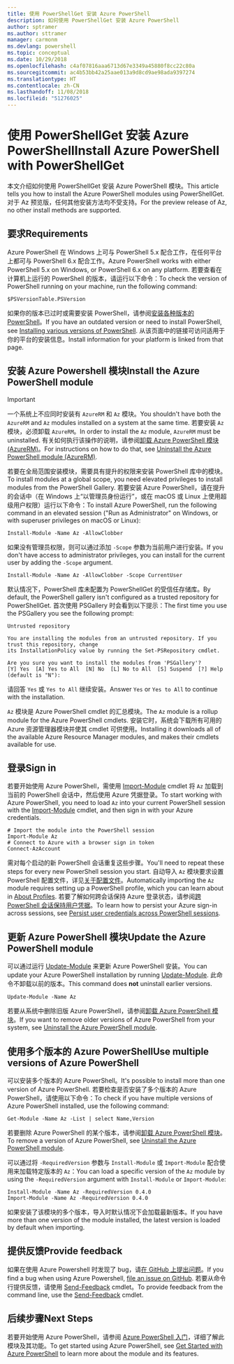 ```yaml
---
title: 使用 PowerShellGet 安装 Azure PowerShell
description: 如何使用 PowerShellGet 安装 Azure PowerShell
author: sptramer
ms.author: sttramer
manager: carmonm
ms.devlang: powershell
ms.topic: conceptual
ms.date: 10/29/2018
ms.openlocfilehash: c4af07816aaa6713d67e3349a45880f8cc22c80a
ms.sourcegitcommit: ac4b53bb42a25aae013a9d8cd9ae98ada9397274
ms.translationtype: HT
ms.contentlocale: zh-CN
ms.lasthandoff: 11/08/2018
ms.locfileid: "51276025"
---
```

# <a name="install-azure-powershell-with-powershellget"></a><span data-ttu-id="935ec-103">使用 PowerShellGet 安装 Azure PowerShell</span><span class="sxs-lookup"><span data-stu-id="935ec-103">Install Azure PowerShell with PowerShellGet</span></span>

<span data-ttu-id="935ec-104">本文介绍如何使用 PowerShellGet 安装 Azure PowerShell 模块。</span><span class="sxs-lookup"><span data-stu-id="935ec-104">This article tells you how to install the Azure PowerShell modules using PowerShellGet.</span></span> <span data-ttu-id="935ec-105">对于 Az 预览版，任何其他安装方法均不受支持。</span><span class="sxs-lookup"><span data-stu-id="935ec-105">For the preview release of Az, no other install methods are supported.</span></span> 

## <a name="requirements"></a><span data-ttu-id="935ec-106">要求</span><span class="sxs-lookup"><span data-stu-id="935ec-106">Requirements</span></span>

<span data-ttu-id="935ec-107">Azure PowerShell 在 Windows 上可与 PowerShell 5.x 配合工作，在任何平台上都可与 PowerShell 6.x 配合工作。</span><span class="sxs-lookup"><span data-stu-id="935ec-107">Azure PowerShell works with either PowerShell 5.x on Windows, or PowerShell 6.x on any platform.</span></span> <span data-ttu-id="935ec-108">若要查看在计算机上运行的 PowerShell 的版本，请运行以下命令：</span><span class="sxs-lookup"><span data-stu-id="935ec-108">To check the version of PowerShell running on your machine, run the following command:</span></span>

```powershell-interactive
$PSVersionTable.PSVersion
```

<span data-ttu-id="935ec-109">如果你的版本已过时或需要安装 PowerShell，请参阅[安装各种版本的 PowerShell](https://docs.microsoft.com/en-us/powershell/scripting/setup/installing-powershell?view=powershell-6)。</span><span class="sxs-lookup"><span data-stu-id="935ec-109">If you have an outdated version or need to install PowerShell, see [Installing various versions of PowerShell](https://docs.microsoft.com/en-us/powershell/scripting/setup/installing-powershell?view=powershell-6).</span></span> <span data-ttu-id="935ec-110">从该页面中的链接可访问适用于你的平台的安装信息。</span><span class="sxs-lookup"><span data-stu-id="935ec-110">Install information for your platform is linked from that page.</span></span>

## <a name="install-the-azure-powershell-module"></a><span data-ttu-id="935ec-111">安装 Azure Powershell 模块</span><span class="sxs-lookup"><span data-stu-id="935ec-111">Install the Azure PowerShell module</span></span>

> [!IMPORTANT]
>
> <span data-ttu-id="935ec-112">一个系统上不应同时安装有 `AzureRM` 和 `Az` 模块。</span><span class="sxs-lookup"><span data-stu-id="935ec-112">You shouldn't have both the `AzureRM` and `Az` modules installed on a system at the same time.</span></span> <span data-ttu-id="935ec-113">若要安装 `Az` 模块，必须卸载 `AzureRM`。</span><span class="sxs-lookup"><span data-stu-id="935ec-113">In order to install the `Az` module, `AzureRM` must be uninstalled.</span></span> <span data-ttu-id="935ec-114">有关如何执行该操作的说明，请参阅[卸载 Azure PowerShell 模块 (AzureRM)](uninstall-azurerm-ps.md)。</span><span class="sxs-lookup"><span data-stu-id="935ec-114">For instructions on how to do that, see [Uninstall the Azure PowerShell module (AzureRM)](uninstall-azurerm-ps.md).</span></span>

<span data-ttu-id="935ec-115">若要在全局范围安装模块，需要具有提升的权限来安装 PowerShell 库中的模块。</span><span class="sxs-lookup"><span data-stu-id="935ec-115">To install modules at a global scope, you need elevated privileges to install modules from the PowerShell Gallery.</span></span> <span data-ttu-id="935ec-116">若要安装 Azure PowerShell，请在提升的会话中（在 Windows 上“以管理员身份运行”，或在 macOS 或 Linux 上使用超级用户权限）运行以下命令：</span><span class="sxs-lookup"><span data-stu-id="935ec-116">To install Azure PowerShell, run the following command in an elevated session ("Run as Administrator" on Windows, or with superuser privileges on macOS or Linux):</span></span>

```powershell-interactive
Install-Module -Name Az -AllowClobber
```

<span data-ttu-id="935ec-117">如果没有管理员权限，则可以通过添加 `-Scope` 参数为当前用户进行安装。</span><span class="sxs-lookup"><span data-stu-id="935ec-117">If you don't have access to administrator privileges, you can install for the current user by adding the `-Scope` argument.</span></span>

```powershell-interactive
Install-Module -Name Az -AllowClobber -Scope CurrentUser
```

<span data-ttu-id="935ec-118">默认情况下，PowerShell 库未配置为 PowerShellGet 的受信任存储库。</span><span class="sxs-lookup"><span data-stu-id="935ec-118">By default, the PowerShell gallery isn't configured as a trusted repository for PowerShellGet.</span></span> <span data-ttu-id="935ec-119">首次使用 PSGallery 时会看到以下提示：</span><span class="sxs-lookup"><span data-stu-id="935ec-119">The first time you use the PSGallery you see the following prompt:</span></span>

```output
Untrusted repository

You are installing the modules from an untrusted repository. If you trust this repository, change
its InstallationPolicy value by running the Set-PSRepository cmdlet.

Are you sure you want to install the modules from 'PSGallery'?
[Y] Yes  [A] Yes to All  [N] No  [L] No to All  [S] Suspend  [?] Help (default is "N"):
```

<span data-ttu-id="935ec-120">请回答 `Yes` 或 `Yes to All` 继续安装。</span><span class="sxs-lookup"><span data-stu-id="935ec-120">Answer `Yes` or `Yes to All` to continue with the installation.</span></span>

<span data-ttu-id="935ec-121">`Az` 模块是 Azure PowerShell cmdlet 的汇总模块。</span><span class="sxs-lookup"><span data-stu-id="935ec-121">The `Az` module is a rollup module for the Azure PowerShell cmdlets.</span></span> <span data-ttu-id="935ec-122">安装它时，系统会下载所有可用的 Azure 资源管理器模块并使其 cmdlet 可供使用。</span><span class="sxs-lookup"><span data-stu-id="935ec-122">Installing it downloads all of the available Azure Resource Manager modules, and makes their cmdlets available for use.</span></span>

## <a name="sign-in"></a><span data-ttu-id="935ec-123">登录</span><span class="sxs-lookup"><span data-stu-id="935ec-123">Sign in</span></span>

<span data-ttu-id="935ec-124">若要开始使用 Azure PowerShell，需使用 [Import-Module](/powershell/module/Microsoft.PowerShell.Core/Import-Module) cmdlet 将 `Az` 加载到当前的 PowerShell 会话中，然后使用 Azure 凭据登录。</span><span class="sxs-lookup"><span data-stu-id="935ec-124">To start working with Azure PowerShell, you need to load `Az` into your current PowerShell session with the [Import-Module](/powershell/module/Microsoft.PowerShell.Core/Import-Module) cmdlet, and then sign in with your Azure credentials.</span></span>

```powershell-interactive
# Import the module into the PowerShell session
Import-Module Az
# Connect to Azure with a browser sign in token
Connect-AzAccount
```

<span data-ttu-id="935ec-125">需对每个启动的新 PowerShell 会话重复这些步骤。</span><span class="sxs-lookup"><span data-stu-id="935ec-125">You'll need to repeat these steps for every new PowerShell session you start.</span></span> <span data-ttu-id="935ec-126">自动导入 `Az` 模块要求设置 PowerShell 配置文件，详见[关于配置文件](/powershell/module/microsoft.powershell.core/about/about_profiles)。</span><span class="sxs-lookup"><span data-stu-id="935ec-126">Automatically importing the `Az` module requires setting up a PowerShell profile, which you can learn about in [About Profiles](/powershell/module/microsoft.powershell.core/about/about_profiles).</span></span>
<span data-ttu-id="935ec-127">若要了解如何跨会话保持 Azure 登录状态，请参阅[跨 PowerShell 会话保持用户凭据](context-persistence.md)。</span><span class="sxs-lookup"><span data-stu-id="935ec-127">To learn how to persist your Azure sign-in across sessions, see [Persist user credentials across PowerShell sessions](context-persistence.md).</span></span>

## <a name="update-the-azure-powershell-module"></a><span data-ttu-id="935ec-128">更新 Azure PowerShell 模块</span><span class="sxs-lookup"><span data-stu-id="935ec-128">Update the Azure PowerShell module</span></span>

<span data-ttu-id="935ec-129">可以通过运行 [Update-Module](/powershell/module/powershellget/update-module) 来更新 Azure PowerShell 安装。</span><span class="sxs-lookup"><span data-stu-id="935ec-129">You can update your Azure PowerShell installation by running [Update-Module](/powershell/module/powershellget/update-module).</span></span> <span data-ttu-id="935ec-130">此命令不卸载以前的版本。</span><span class="sxs-lookup"><span data-stu-id="935ec-130">This command does __not__ uninstall earlier versions.</span></span>

```powershell-interactive
Update-Module -Name Az
```

<span data-ttu-id="935ec-131">若要从系统中删除旧版 Azure PowerShell，请参阅[卸载 Azure PowerShell 模块](uninstall-azurerm-ps.md)。</span><span class="sxs-lookup"><span data-stu-id="935ec-131">If you want to remove older versions of Azure PowerShell from your system, see [Uninstall the Azure PowerShell module](uninstall-azurerm-ps.md).</span></span>

## <a name="use-multiple-versions-of-azure-powershell"></a><span data-ttu-id="935ec-132">使用多个版本的 Azure PowerShell</span><span class="sxs-lookup"><span data-stu-id="935ec-132">Use multiple versions of Azure PowerShell</span></span>

<span data-ttu-id="935ec-133">可以安装多个版本的 Azure PowerShell。</span><span class="sxs-lookup"><span data-stu-id="935ec-133">It's possible to install more than one version of Azure PowerShell.</span></span> <span data-ttu-id="935ec-134">若要检查是否安装了多个版本的 Azure PowerShell，请使用以下命令：</span><span class="sxs-lookup"><span data-stu-id="935ec-134">To check if you have multiple versions of Azure PowerShell installed, use the following command:</span></span>

```powershell-interactive
Get-Module -Name Az -List | select Name,Version
```

<span data-ttu-id="935ec-135">若要删除 Azure PowerShell 的某个版本，请参阅[卸载 Azure PowerShell 模块](uninstall-azurerm-ps.md)。</span><span class="sxs-lookup"><span data-stu-id="935ec-135">To remove a version of Azure PowerShell, see [Uninstall the Azure PowerShell module](uninstall-azurerm-ps.md).</span></span>

<span data-ttu-id="935ec-136">可以通过将 `-RequiredVersion` 参数与 `Install-Module` 或 `Import-Module` 配合使用来加载特定版本的 `Az`：</span><span class="sxs-lookup"><span data-stu-id="935ec-136">You can load a specific version of the `Az` module by using the `-RequiredVersion` argument with `Install-Module` or `Import-Module`:</span></span>

```powershell-interactive
Install-Module -Name Az -RequiredVersion 0.4.0
Import-Module -Name Az -RequiredVersion 0.4.0
```

<span data-ttu-id="935ec-137">如果安装了该模块的多个版本，导入时默认情况下会加载最新版本。</span><span class="sxs-lookup"><span data-stu-id="935ec-137">If you have more than one version of the module installed, the latest version is loaded by default when importing.</span></span>

## <a name="provide-feedback"></a><span data-ttu-id="935ec-138">提供反馈</span><span class="sxs-lookup"><span data-stu-id="935ec-138">Provide feedback</span></span>

<span data-ttu-id="935ec-139">如果在使用 Azure Powershell 时发现了 bug，请[在 GitHub 上提出问题](https://github.com/Azure/azure-powershell/issues)。</span><span class="sxs-lookup"><span data-stu-id="935ec-139">If you find a bug when using Azure Powershell, [file an issue on GitHub](https://github.com/Azure/azure-powershell/issues).</span></span>
<span data-ttu-id="935ec-140">若要从命令行提供反馈，请使用 [Send-Feedback](/powershell/module/az.profile/send-feedback) cmdlet。</span><span class="sxs-lookup"><span data-stu-id="935ec-140">To provide feedback from the command line, use the [Send-Feedback](/powershell/module/az.profile/send-feedback) cmdlet.</span></span>

## <a name="next-steps"></a><span data-ttu-id="935ec-141">后续步骤</span><span class="sxs-lookup"><span data-stu-id="935ec-141">Next Steps</span></span>

<span data-ttu-id="935ec-142">若要开始使用 Azure PowerShell，请参阅 [Azure PowerShell 入门](get-started-azureps.md)，详细了解此模块及其功能。</span><span class="sxs-lookup"><span data-stu-id="935ec-142">To get started using Azure PowerShell, see [Get Started with Azure PowerShell](get-started-azureps.md) to learn more about the module and its features.</span></span>